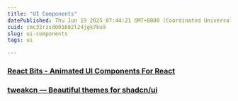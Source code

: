 ```yaml
---
title: "UI Components"
datePublished: Thu Jun 19 2025 07:44:21 GMT+0000 (Coordinated Universal Time)
cuid: cmc32rzsd001602l24jgk7ku9
slug: ui-components
tags: ui

---
```


### [React Bits - Animated UI Components For React](https://reactbits.dev/)

### [tweakcn — Beautiful themes for shadcn/ui](https://tweakcn.com/)

[  
](https://tweakcn.com/)